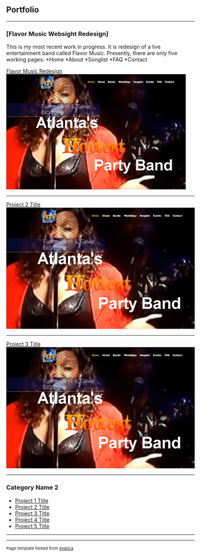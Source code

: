 ## Portfolio

---

### [Flavor Music Websight Redesign] 
This is my most recent work in progress. It is redesign of a live entertainment band called Flavor Music. 
Presently, there are only five working pages:
*Home 
*About 
*Songlist 
*FAQ 
*Contact

[Flavor Music Redesign ](/flavor/index.html)
![tm](images/flavorT.png)


---
[Project 2 Title](/pdf/sample_presentation.pdf)
<img src="flavor/images/flavorT.jpg"/>

---
[Project 3 Title](http://example.com/)
<img src="images/flavorT.jpg?raw=true"/>

---

### Category Name 2

- [Project 1 Title](http://example.com/)
- [Project 2 Title](http://example.com/)
- [Project 3 Title](http://example.com/)
- [Project 4 Title](http://example.com/)
- [Project 5 Title](http://example.com/)

---




---
<p style="font-size:11px">Page template forked from <a href="https://github.com/evanca/quick-portfolio">evanca</a></p>
<!-- Remove above link if you don't want to attibute -->

